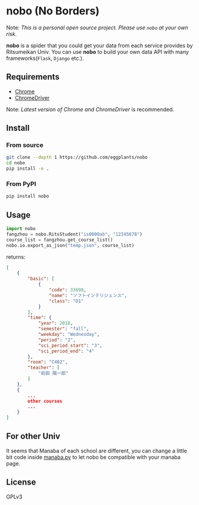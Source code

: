 # nobo (No Borders)

Note: *This is a personal open source project. Please use `nobo` at your own risk.*

**nobo** is a spider that you could get your data from each service provides by Ritsumeikan Univ.
You can use **nobo** to build your own data API with many frameworks(`Flask`, `Django` etc.).

## Requirements

- [Chrome](https://www.google.com/chrome/)
- [ChromeDriver](http://chromedriver.chromium.org/downloads)

Note: *Latest version of Chrome and ChromeDriver* is recommended.

## Install

### From source

```bash
git clone --depth 1 https://github.com/eggplants/nobo
cd nobo
pip install -e .
```

### From PyPI

```bash
pip install nobo
```

## Usage

```python
import nobo
fangzhou = nobo.RitsStudent("is0000ab", "12345678")
course_list = fangzhou.get_course_list()
nobo.io.export_as_json("temp.json", course_list)
```

returns:

```json
[
    {
        "basic": [
            {
                "code": 33698,
                "name": "ソフトインテリジェンス",
                "class": "D1"
            }
        ],
        "time": {
            "year": 2018,
            "semester": "fall",
            "weekday": "Wednesday",
            "period": "2",
            "sci_period_start": "3",
            "sci_period_end": "4"
        },
        "room": "C402",
        "teacher": [
            "前田 陽一郎"
        ]
    },
    {
        ...
        other courses
        ...
    }
]
```

## For other Univ

It seems that Manaba of each school are different, you can change a little bit code inside
[manaba.py](nobo/manaba.py) to let nobo be compatible with your manaba page.

## License

GPLv3
